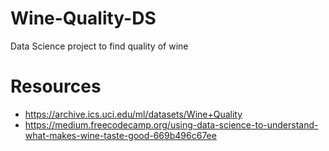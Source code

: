# Wine-Quality-DS
Data Science project to find quality of wine


# Resources
* https://archive.ics.uci.edu/ml/datasets/Wine+Quality
* https://medium.freecodecamp.org/using-data-science-to-understand-what-makes-wine-taste-good-669b496c67ee
